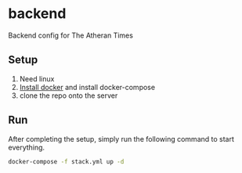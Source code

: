 # backend
 
Backend config for The Atheran Times

## Setup

1. Need linux
2. [Install docker](https://get.docker.com/) and install docker-compose
3. clone the repo onto the server

## Run

After completing the setup, simply run the following command to start everything.

```bash
docker-compose -f stack.yml up -d
```

